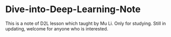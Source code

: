 # Dive-into-Deep-Learning-Note
This is a note of D2L lesson which taught by Mu Li. Only for studying.
Still in updating, welcome for anyone who is interested.
